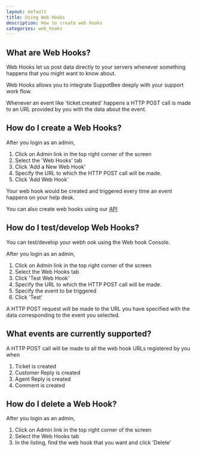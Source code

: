 ```yaml
---
layout: default
title: Using Web Hooks
description: How to create web hooks
categories: web_hooks
---
```


What are Web Hooks?
-------------------

Web Hooks let us post data directly to your servers whenever something happens that you might want to know about.  

Web Hooks allows you to integrate SuppotBee deeply with your support work flow.  

Whenever an event like 'ticket.created' happens a HTTP POST call is made to an URL provided by you with the data about the event. 

How do I create a Web Hooks?
----------------------------

After you login as an admin,

1. Click on Admin link in the top right corner of the screen
2. Select the 'Web Hooks' tab
3. Click 'Add a New Web Hook'
4. Specify the URL to which the HTTP POST call will be made.
5. Click 'Add Web Hook'

Your web hook would be created and triggered every time an event happens on your help desk.

You can also create web hooks using our [API]()

How do I test/develop Web Hooks?
--------------------------------

You can test/develop your webh ook using the Web hook Console.

After you login as an admin,

1. Click on Admin link in the top right corner of the screen
2. Select the Web Hooks tab
3. Click 'Test Web Hook'
4. Specify the URL to which the HTTP POST call will be made.
5. Specify the event to be triggered
6. Click 'Test'

A HTTP POST request will be made to the URL you have specified with the data corresponding to the event you selected.

What events are currently supported?
------------------------------------

A HTTP POST call will be made to all the web hook URLs registered by you when

1. Ticket is created
2. Customer Reply is created
3. Agent Reply is created
4. Comment is created

How do I delete a Web Hook?
---------------------------

After you login as an admin,

1. Click on Admin link in the top right corner of the screen
2. Select the Web Hooks tab
3. In the listing, find the web hook that you want and click 'Delete'
